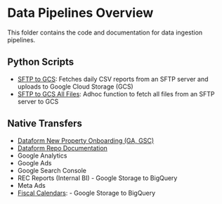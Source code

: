 # Data Pipelines Overview

This folder contains the code and documentation for data ingestion pipelines.

## Python Scripts

- [SFTP to GCS](./sftp_to_gcs): Fetches daily CSV reports from an SFTP server and uploads to Google Cloud Storage (GCS)
- [SFTP to GCS All Files](./sftp_to_gcs_all): Adhoc function to fetch all files from an SFTP server to GCS

## Native Transfers

- [Dataform New Property Onboarding (GA, GSC)](./native_docs/new_property_onboarding.md)
- [Dataform Repo Documentation](https://github.com/andre-arias-dwi/analytics_unified)
- Google Analytics
- Google Ads
- Google Search Console
- REC Reports (Internal BI) - Google Storage to BigQuery
- Meta Ads
- [Fiscal Calendars](./native_docs/GCS_fiscal_calendar.md): - Google Storage to BigQuery
